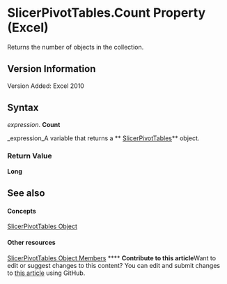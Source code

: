 
# SlicerPivotTables.Count Property (Excel)

Returns the number of objects in the collection.


## Version Information

Version Added: Excel 2010 


## Syntax

 _expression_. **Count**

 _expression_A variable that returns a  ** [SlicerPivotTables](8302dc8a-3845-12b0-f88e-761f104f1dcc.md)** object.


### Return Value

 **Long**


## See also


#### Concepts


 [SlicerPivotTables Object](8302dc8a-3845-12b0-f88e-761f104f1dcc.md)
#### Other resources


 [SlicerPivotTables Object Members](97660807-e5e8-dcdd-1338-5b89dff1e189.md)
****   **Contribute to this article**Want to edit or suggest changes to this content? You can edit and submit changes to  [this article](https://github.com/jhershey00/VBA_Excel_Test/OpenXMLCon/articles/37c05f9d-b1d6-0f0b-2b3b-6a1d880b7bfa.md) using GitHub.

